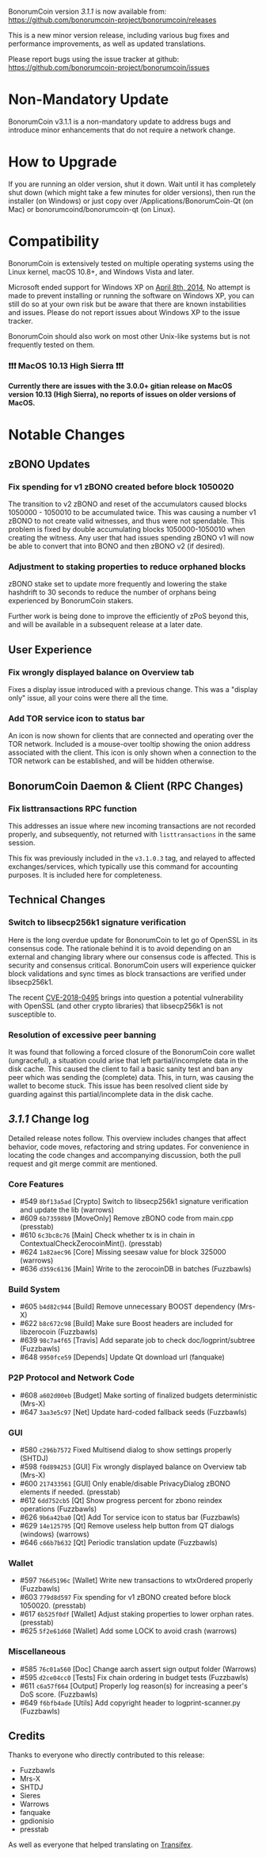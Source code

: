 BonorumCoin version *3.1.1* is now available from:  <https://github.com/bonorumcoin-project/bonorumcoin/releases>

This is a new minor version release, including various bug fixes and performance improvements, as well as updated translations.

Please report bugs using the issue tracker at github: <https://github.com/bonorumcoin-project/bonorumcoin/issues>

Non-Mandatory Update
==============

BonorumCoin v3.1.1 is a non-mandatory update to address bugs and introduce minor enhancements that do not require a network change.

How to Upgrade
==============

If you are running an older version, shut it down. Wait until it has completely shut down (which might take a few minutes for older versions), then run the installer (on Windows) or just copy over /Applications/BonorumCoin-Qt (on Mac) or bonorumcoind/bonorumcoin-qt (on Linux).


Compatibility
==============

BonorumCoin is extensively tested on multiple operating systems using
the Linux kernel, macOS 10.8+, and Windows Vista and later.

Microsoft ended support for Windows XP on [April 8th, 2014](https://www.microsoft.com/en-us/WindowsForBusiness/end-of-xp-support),
No attempt is made to prevent installing or running the software on Windows XP, you
can still do so at your own risk but be aware that there are known instabilities and issues.
Please do not report issues about Windows XP to the issue tracker.

BonorumCoin should also work on most other Unix-like systems but is not
frequently tested on them.

### :exclamation::exclamation::exclamation: MacOS 10.13 High Sierra :exclamation::exclamation::exclamation:

**Currently there are issues with the 3.0.0+ gitian release on MacOS version 10.13 (High Sierra), no reports of issues on older versions of MacOS.**

Notable Changes
==============

zBONO Updates
--------------

### Fix spending for v1 zBONO created before block 1050020

The transition to v2 zBONO and reset of the accumulators caused blocks 1050000 - 1050010 to be accumulated twice. This was causing a number v1 zBONO to not create valid witnesses, and thus were not spendable. This problem is fixed by double accumulating blocks 1050000-1050010 when creating the witness. Any user that had issues spending zBONO v1 will now be able to convert that into BONO and then zBONO v2 (if desired).

### Adjustment to staking properties to reduce orphaned blocks

zBONO stake set to update more frequently and lowering the stake hashdrift to 30 seconds to reduce the number of orphans being experienced by BonorumCoin stakers.

Further work is being done to improve the efficiently of zPoS beyond this, and will be available in a subsequent release at a later date.


User Experience
--------------

### Fix wrongly displayed balance on Overview tab

Fixes a display issue introduced with a previous change. This was a "display only" issue, all your coins were there all the time.

### Add TOR service icon to status bar

An icon is now shown for clients that are connected and operating over the TOR network. Included is a mouse-over tooltip showing the onion address associated with the client. This icon is only shown when a connection to the TOR network can be established, and will be hidden otherwise.


BonorumCoin Daemon & Client (RPC Changes)
--------------

### Fix listtransactions RPC function

This addresses an issue where new incoming transactions are not recorded properly, and subsequently, not returned with `listtransactions` in the same session.

This fix was previously included in the `v3.1.0.3` tag, and relayed to affected exchanges/services, which typically use this command for accounting purposes. It is included here for completeness.

Technical Changes
--------------

### Switch to libsecp256k1 signature verification

Here is the long overdue update for BonorumCoin to let go of OpenSSL in its consensus code. The rationale behind it is to avoid depending on an external and changing library where our consensus code is affected. This is security and consensus critical. BonorumCoin users will experience quicker block validations and sync times as block transactions are verified under libsecp256k1.

The recent [CVE-2018-0495](https://www.nccgroup.trust/us/our-research/technical-advisory-return-of-the-hidden-number-problem/) brings into question a potential vulnerability with OpenSSL (and other crypto libraries) that libsecp256k1 is not susceptible to.

### Resolution of excessive peer banning

It was found that following a forced closure of the BonorumCoin core wallet (ungraceful), a situation could arise that left partial/incomplete data in the disk cache. This caused the client to fail a basic sanity test and ban any peer which was sending the (complete) data. This, in turn, was causing the wallet to become stuck. This issue has been resolved client side by guarding against this partial/incomplete data in the disk cache.

*3.1.1* Change log
--------------

Detailed release notes follow. This overview includes changes that affect behavior, code moves, refactoring and string updates. For convenience in locating the code changes and accompanying discussion, both the pull request and git merge commit are mentioned.

### Core Features
 - #549 `8bf13a5ad` [Crypto] Switch to libsecp256k1 signature verification and update the lib (warrows)
 - #609 `6b73598b9` [MoveOnly] Remove zBONO code from main.cpp (presstab)
 - #610 `6c3bc8c76` [Main] Check whether tx is in chain in ContextualCheckZerocoinMint(). (presstab)
 - #624 `1a82aec96` [Core] Missing seesaw value for block 325000 (warrows)
 - #636 `d359c6136` [Main] Write to the zerocoinDB in batches (Fuzzbawls)

### Build System
 - #605 `b4d82c944` [Build] Remove unnecessary BOOST dependency (Mrs-X)
 - #622 `b8c672c98` [Build] Make sure Boost headers are included for libzerocoin (Fuzzbawls)
 - #639 `98c7a4f65` [Travis] Add separate job to check doc/logprint/subtree (Fuzzbawls)
 - #648 `9950fce59` [Depends] Update Qt download url (fanquake)
 
### P2P Protocol and Network Code
 - #608 `a602d00eb` [Budget] Make sorting of finalized budgets deterministic (Mrs-X)
 - #647 `3aa3e5c97` [Net] Update hard-coded fallback seeds (Fuzzbawls)

### GUI
 - #580 `c296b7572` Fixed Multisend dialog to show settings properly (SHTDJ)
 - #598 `f0d894253` [GUI] Fix wrongly displayed balance on Overview tab (Mrs-X)
 - #600 `217433561` [GUI] Only enable/disable PrivacyDialog zBONO elements if needed. (presstab)
 - #612 `6dd752cb5` [Qt] Show progress percent for zbono reindex operations (Fuzzbawls)
 - #626 `9b6a42ba0` [Qt] Add Tor service icon to status bar (Fuzzbawls)
 - #629 `14e125795` [Qt] Remove useless help button from QT dialogs (windows) (warrows)
 - #646 `c66b7b632` [Qt] Periodic translation update (Fuzzbawls)
 
### Wallet
 - #597 `766d5196c` [Wallet] Write new transactions to wtxOrdered properly (Fuzzbawls)
 - #603 `779d8d597` Fix spending for v1 zBONO created before block 1050020. (presstab)
 - #617 `6b525f0df` [Wallet] Adjust staking properties to lower orphan rates. (presstab)
 - #625 `5f2e61d60` [Wallet] Add some LOCK to avoid crash (warrows)
 
### Miscellaneous
 - #585 `76c01a560` [Doc] Change aarch assert sign output folder (Warrows)
 - #595 `d2ce04cc0` [Tests] Fix chain ordering in budget tests (Fuzzbawls)
 - #611 `c6a57f664` [Output] Properly log reason(s) for increasing a peer's DoS score. (Fuzzbawls)
 - #649 `f6bfb4ade` [Utils] Add copyright header to logprint-scanner.py (Fuzzbawls)
 
## Credits
Thanks to everyone who directly contributed to this release:

 - Fuzzbawls
 - Mrs-X
 - SHTDJ
 - Sieres
 - Warrows
 - fanquake
 - gpdionisio
 - presstab


As well as everyone that helped translating on [Transifex](https://www.transifex.com/projects/p/bonorumcoin-project-translations/).
